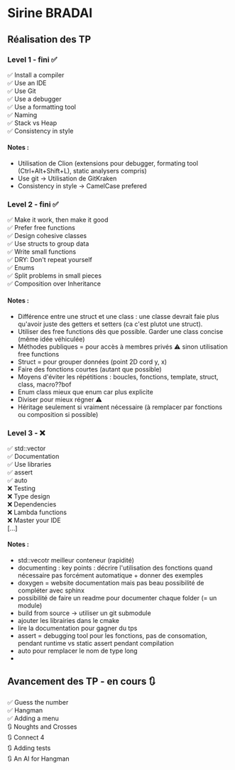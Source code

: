 # Sirine BRADAI
## Réalisation des TP

### Level 1 - fini ✅  <br/>
✅ Install a compiler  <br/>
✅ Use an IDE  <br/>
✅ Use Git  <br/>
✅ Use a debugger  <br/> 
✅ Use a formatting tool  <br/>
✅ Naming  <br/>
✅ Stack vs Heap  <br/>
✅ Consistency in style  <br/>
#### Notes :
- Utilisation de Clion (extensions pour debugger, formating tool (Ctrl+Alt+Shift+L), static analysers compris)
- Use git -> Utilisation de GitKraken
- Consistency in style -> CamelCase prefered

### Level 2 - fini ✅
✅ Make it work, then make it good <br/>
✅ Prefer free functions <br/>
✅ Design cohesive classes <br/>
✅ Use structs to group data <br/>
✅ Write small functions <br/>
✅ DRY: Don't repeat yourself <br/>
✅ Enums <br/>
✅ Split problems in small pieces <br/>
✅ Composition over Inheritance <br/>
#### Notes :
- Différence entre une struct et une class : une classe devrait faie plus qu'avoir juste des getters et setters (ca c'est plutot une struct). 
- Utiliser des free functions dès que possible. Garder une class concise (même idée véhiculée)
- Méthodes publiques = pour accès à membres privés ⚠️ sinon utilisation free functions
- Struct = pour grouper données (point 2D cord y, x)
- Faire des fonctions courtes (autant que possible)
- Moyens d'éviter les répétitions : boucles, fonctions, template, struct, class, macro??bof
- Enum class mieux que enum car plus explicite 
- Diviser pour mieux régner ⚠️
- Héritage seulement si vraiment nécessaire (à remplacer par fonctions ou composition si possible)

### Level 3 - ❌
✅ std::vector <br/>
✅ Documentation <br/>
✅ Use libraries <br/>
✅ assert <br/>
✅ auto <br/>
❌ Testing <br/>
❌ Type design <br/>
❌ Dependencies <br/>
❌ Lambda functions <br/>
❌ Master your IDE <br/>
[...] <br/>
#### Notes :
- std::vecotr meilleur conteneur (rapidité)
- documenting : key points : décrire l'utilisation des fonctions quand nécessaire pas forcément automatique + donner des exemples
- doxygen = website documentation mais pas beau possibilité de compléter avec sphinx
- possibilité de faire un readme pour documenter chaque folder (= un module)
- build from source -> utiliser un git submodule
- ajouter les librairies dans le cmake
- lire la documentation pour gagner du tps
- assert = debugging tool pour les fonctions, pas de consomation, pendant runtime vs static assert pendant compilation
- auto pour remplacer le nom de type long
- 

## Avancement des TP - en cours 🔃
✅ Guess the number <br/>
✅ Hangman <br/>
✅ Adding a menu <br/>
🔃 Noughts and Crosses <br/>
🔃 Connect 4 <br/>
🔃 Adding tests <br/>
🔃 An AI for Hangman <br/>

